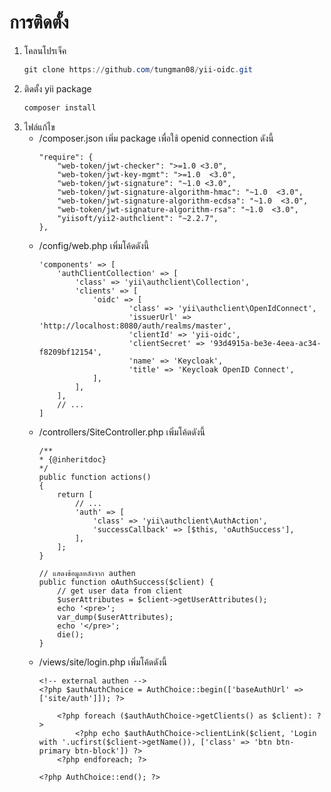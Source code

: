 # การติดตั้ง
1. โคลนโปรเจ็ค
    ```powershell
    git clone https://github.com/tungman08/yii-oidc.git
    ```
2. ติดตั้ง yii package
    ```powershell
    composer install
    ```
3. ไฟล์แก้ไข
    * /composer.json เพิ่ม package เพื่อใช้ openid connection ดังนี้
        ```
        "require": {
            "web-token/jwt-checker": ">=1.0 <3.0",
            "web-token/jwt-key-mgmt": ">=1.0  <3.0",
            "web-token/jwt-signature": "~1.0 <3.0",
            "web-token/jwt-signature-algorithm-hmac": "~1.0  <3.0",
            "web-token/jwt-signature-algorithm-ecdsa": "~1.0  <3.0",
            "web-token/jwt-signature-algorithm-rsa": "~1.0  <3.0",
            "yiisoft/yii2-authclient": "~2.2.7",
        },
        ```
    * /config/web.php เพิ่มโค้ดดังนี้
        ```
        'components' => [
            'authClientCollection' => [
                'class' => 'yii\authclient\Collection',
                'clients' => [
                    'oidc' => [
                            'class' => 'yii\authclient\OpenIdConnect',
                            'issuerUrl' => 'http://localhost:8080/auth/realms/master',
                            'clientId' => 'yii-oidc',
                            'clientSecret' => '93d4915a-be3e-4eea-ac34-f8209bf12154',
                            'name' => 'Keycloak',
                            'title' => 'Keycloak OpenID Connect',
                    ],
                ],
            ],
            // ...
        ]
        ```
    * /controllers/SiteController.php เพิ่มโค้ดดังนี้
        ```
        /**
        * {@inheritdoc}
        */
        public function actions()
        {
            return [
                // ...
                'auth' => [
                    'class' => 'yii\authclient\AuthAction',
                    'successCallback' => [$this, 'oAuthSuccess'],
                ],
            ];
        }

        // แสดงข้อมูลหลังจาก authen
        public function oAuthSuccess($client) {
            // get user data from client
            $userAttributes = $client->getUserAttributes();
            echo '<pre>';
            var_dump($userAttributes);
            echo '</pre>';
            die();
        }
        ```
    * /views/site/login.php เพิ่มโค้ดดังนี้
        ```
        <!-- external authen -->
        <?php $authAuthChoice = AuthChoice::begin(['baseAuthUrl' => ['site/auth']]); ?>

            <?php foreach ($authAuthChoice->getClients() as $client): ?>
                <?php echo $authAuthChoice->clientLink($client, 'Login with '.ucfirst($client->getName()), ['class' => 'btn btn-primary btn-block']) ?>
            <?php endforeach; ?>

        <?php AuthChoice::end(); ?>
        ```
